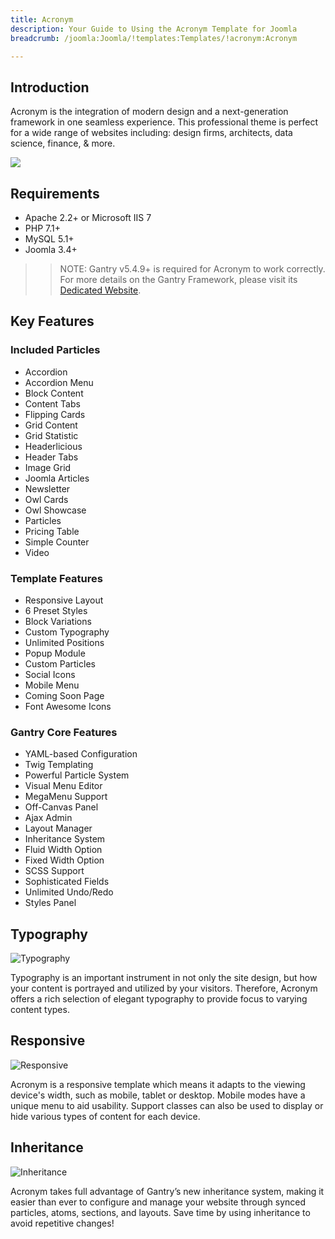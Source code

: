 ```yaml
---
title: Acronym
description: Your Guide to Using the Acronym Template for Joomla
breadcrumb: /joomla:Joomla/!templates:Templates/!acronym:Acronym

---
```


Introduction
-----

Acronym is the integration of modern design and a next-generation framework in one seamless experience. This professional theme is perfect for a wide range of websites including: design firms, architects, data science, finance, & more.

![](assets/acronym.jpeg)

Requirements
-----

* Apache 2.2+ or Microsoft IIS 7
* PHP 7.1+ 
* MySQL 5.1+
* Joomla 3.4+

>> NOTE: Gantry v5.4.9+ is required for Acronym to work correctly. For more details on the Gantry Framework, please visit its [Dedicated Website](http://gantry.org).

Key Features
-----

### Included Particles

* Accordion
* Accordion Menu
* Block Content
* Content Tabs
* Flipping Cards
* Grid Content
* Grid Statistic
* Headerlicious
* Header Tabs
* Image Grid
* Joomla Articles
* Newsletter
* Owl Cards
* Owl Showcase
* Particles
* Pricing Table
* Simple Counter
* Video 

### Template Features

* Responsive Layout
* 6 Preset Styles
* Block Variations
* Custom Typography
* Unlimited Positions
* Popup Module
* Custom Particles
* Social Icons
* Mobile Menu
* Coming Soon Page
* Font Awesome Icons 

### Gantry Core Features

* YAML-based Configuration
* Twig Templating
* Powerful Particle System
* Visual Menu Editor
* MegaMenu Support
* Off-Canvas Panel
* Ajax Admin
* Layout Manager
* Inheritance System
* Fluid Width Option
* Fixed Width Option
* SCSS Support
* Sophisticated Fields
* Unlimited Undo/Redo
* Styles Panel

## Typography

![Typography](ft-2.jpg)

Typography is an important instrument in not only the site design, but how your content is portrayed and utilized by your visitors. Therefore, Acronym offers a rich selection of elegant typography to provide focus to varying content types.

## Responsive

![Responsive](ft-3.jpg)

Acronym is a responsive template which means it adapts to the viewing device's width, such as mobile, tablet or desktop. Mobile modes have a unique menu to aid usability. Support classes can also be used to display or hide various types of content for each device.

## Inheritance

![Inheritance](ft-4.jpg)

Acronym takes full advantage of Gantry’s new inheritance system, making it easier than ever to configure and manage your website through synced particles, atoms, sections, and layouts. Save time by using inheritance to avoid repetitive changes!
